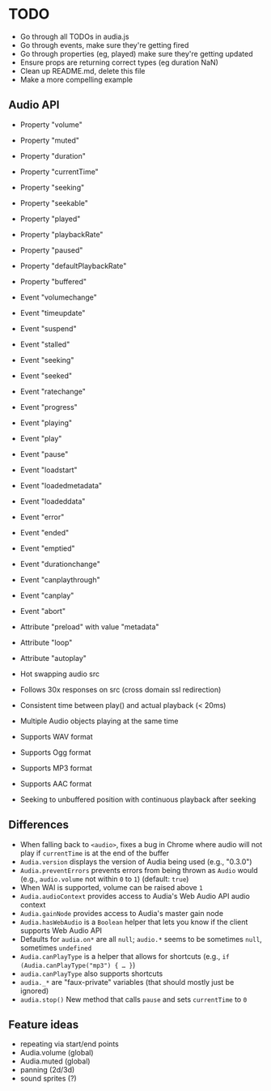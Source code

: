 # TODO

* Go through all TODOs in audia.js
* Go through events, make sure they're getting fired
* Go through properties (eg, played) make sure they're getting updated
* Ensure props are returning correct types (eg duration NaN)
* Clean up README.md, delete this file
* Make a more compelling example

## Audio API

+ Property "volume"
+ Property "muted"
+ Property "duration"
+ Property "currentTime"
+ Property "seeking"
+ Property "seekable"
+ Property "played"
+ Property "playbackRate"
+ Property "paused"
+ Property "defaultPlaybackRate"
+ Property "buffered"

+ Event "volumechange"
+ Event "timeupdate"
- Event "suspend"
+ Event "stalled"
+ Event "seeking"
+ Event "seeked"
+ Event "ratechange"
+ Event "progress"
+ Event "playing"
+ Event "play"
+ Event "pause"
+ Event "loadstart"
+ Event "loadedmetadata"
+ Event "loadeddata"
+ Event "error"
+ Event "ended"
+ Event "emptied"
+ Event "durationchange"
+ Event "canplaythrough"
+ Event "canplay"
+ Event "abort"

+ Attribute "preload" with value "metadata"
+ Attribute "loop"
+ Attribute "autoplay"
+ Hot swapping audio src
+ Follows 30x responses on src (cross domain ssl redirection)
+ Consistent time between play() and actual playback (&lt; 20ms)
+ Multiple Audio objects playing at the same time
+ Supports WAV format
+ Supports Ogg format
+ Supports MP3 format
+ Supports AAC format
- Seeking to unbuffered position with continuous playback after seeking

## Differences

* When falling back to `<audio>`, fixes a bug in Chrome where audio will not play if `currentTime` is at the end of the buffer
* `Audia.version` displays the version of Audia being used (e.g., "0.3.0")
* `Audia.preventErrors` prevents errors from being thrown as `Audio` would (e.g., `audio.volume` not within `0` to `1`) (default: `true`)
* When WAI is supported, volume can be raised above `1`
* `Audia.audioContext` provides access to Audia's Web Audio API audio context
* `Audia.gainNode` provides access to Audia's master gain node
* `Audia.hasWebAudio` is a `Boolean` helper that lets you know if the client supports Web Audio API
* Defaults for `audia.on*` are all `null`; `audio.*` seems to be sometimes `null`, sometimes `undefined`
* `Audia.canPlayType` is a helper that allows for shortcuts (e.g., `if (Audia.canPlayType("mp3") { … }`)
* `audia.canPlayType` also supports shortcuts
* `audia._*` are "faux-private" variables (that should mostly just be ignored)
* `audia.stop()` New method that calls `pause` and sets `currentTime` to `0`

## Feature ideas

* repeating via start/end points
* Audia.volume (global)
* Audia.muted (global)
* panning (2d/3d)
* sound sprites (?)

